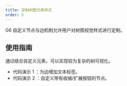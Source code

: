 ```yaml
---
title: 定制树图元素样式
order: 5
---
```


G6 自定义节点与边机制允许用户对树图视觉样式进行定制。

## 使用指南

通过结合自定义元素，可以实现较为复杂的树可视化。

- 代码演示 1 ：为边增加文本标签。
- 代码演示 2 ：自定义带有收缩/扩展按钮的节点。
